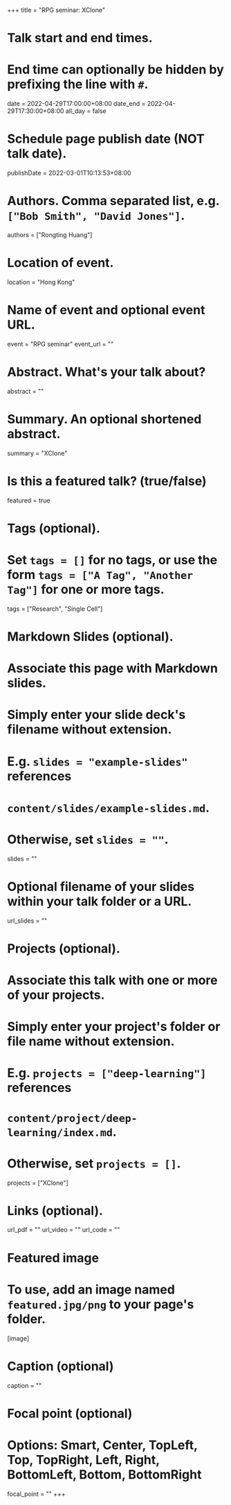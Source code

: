 +++
title = "RPG seminar: XClone"

# Talk start and end times.
#   End time can optionally be hidden by prefixing the line with `#`.
date = 2022-04-29T17:00:00+08:00
date_end = 2022-04-29T17:30:00+08:00
all_day = false

# Schedule page publish date (NOT talk date).
publishDate = 2022-03-01T10:13:53+08:00

# Authors. Comma separated list, e.g. `["Bob Smith", "David Jones"]`.
authors = ["Rongting Huang"]

# Location of event.
location = "Hong Kong"

# Name of event and optional event URL.
event = "RPG seminar"
event_url = ""

# Abstract. What's your talk about?
abstract = ""

# Summary. An optional shortened abstract.
summary = "XClone"

# Is this a featured talk? (true/false)
featured = true

# Tags (optional).
#   Set `tags = []` for no tags, or use the form `tags = ["A Tag", "Another Tag"]` for one or more tags.
tags = ["Research", "Single Cell"]

# Markdown Slides (optional).
#   Associate this page with Markdown slides.
#   Simply enter your slide deck's filename without extension.
#   E.g. `slides = "example-slides"` references 
#   `content/slides/example-slides.md`.
#   Otherwise, set `slides = ""`.
slides = ""

# Optional filename of your slides within your talk folder or a URL.
url_slides = ""

# Projects (optional).
#   Associate this talk with one or more of your projects.
#   Simply enter your project's folder or file name without extension.
#   E.g. `projects = ["deep-learning"]` references 
#   `content/project/deep-learning/index.md`.
#   Otherwise, set `projects = []`.
projects = ["XClone"]

# Links (optional).
url_pdf = ""
url_video = ""
url_code = ""

# Featured image
# To use, add an image named `featured.jpg/png` to your page's folder. 
[image]
  # Caption (optional)
  caption = ""

  # Focal point (optional)
  # Options: Smart, Center, TopLeft, Top, TopRight, Left, Right, BottomLeft, Bottom, BottomRight
  focal_point = ""
+++
